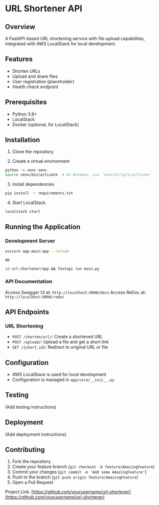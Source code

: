 # URL Shortener API

## Overview
A FastAPI-based URL shortening service with file upload capabilities, integrated with AWS LocalStack for local development.

## Features
- Shorten URLs
- Upload and share files
- User registration (placeholder)
- Health check endpoint

## Prerequisites
- Python 3.8+
- LocalStack
- Docker (optional, for LocalStack)

## Installation

1. Clone the repository

2. Create a virtual environment
```bash
python -m venv venv
source venv/bin/activate  # On Windows, use `venv\Scripts\activate`
```

3. Install dependencies
```bash
pip install -r requirements.txt
```

4. Start LocalStack
```bash
localstack start
```

## Running the Application

### Development Server
```bash
uvicorn app.main:app --reload

OR 

cd url-shortener/app && fastapi run main.py
```

### API Documentation
Access Swagger UI at: `http://localhost:8000/docs`
Access ReDoc at: `http://localhost:8000/redoc`

## API Endpoints

### URL Shortening
- `POST /shorten/url/`: Create a shortened URL
- `POST /upload/`: Upload a file and get a short link
- `GET /{short_id}`: Redirect to original URL or file


## Configuration
- AWS LocalStack is used for local development
- Configuration is managed in `app/core/__init__.py`

## Testing
(Add testing instructions)

## Deployment
(Add deployment instructions)

## Contributing
1. Fork the repository
2. Create your feature branch (`git checkout -b feature/AmazingFeature`)
3. Commit your changes (`git commit -m 'Add some AmazingFeature'`)
4. Push to the branch (`git push origin feature/AmazingFeature`)
5. Open a Pull Request



Project Link: [https://github.com/yourusername/url-shortener](https://github.com/yourusername/url-shortener)
